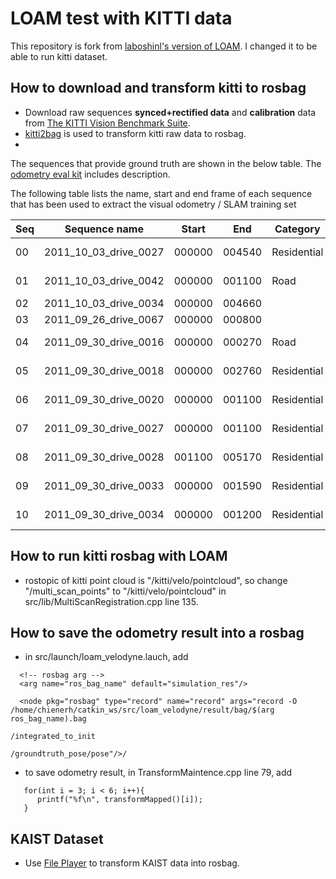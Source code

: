 # LOAM test with KITTI data

This repository is fork from [laboshinl's version of LOAM](https://github.com/laboshinl/loam_velodyne). I changed it to be able to run kitti dataset.

## How to download and transform kitti to rosbag
- Download raw sequences **synced+rectified data** and **calibration** data from [The KITTI Vision Benchmark Suite](http://www.cvlibs.net/datasets/kitti/raw_data.php).
- [kitti2bag](https://github.com/tomas789/kitti2bag) is used to transform kitti raw data to rosbag.
- 

The sequences that provide ground truth are shown in the below table. The [odometry eval kit](http://kitti.is.tue.mpg.de/kitti/devkit_odometry.zip) includes description.

The following table lists the name, start and end frame of each sequence that
has been used to extract the visual odometry / SLAM training set

| Seq |Sequence name |Start | End | Category | Size |
| --- | --- | --- | --- | --- | --- |
| 00 | 2011_10_03_drive_0027 | 000000 | 004540 | Residential | 17.6 GB |
| 01 | 2011_10_03_drive_0042 | 000000 | 001100 | Road | 4.5 GB |
| 02 | 2011_10_03_drive_0034 | 000000 | 004660 |
| 03 | 2011_09_26_drive_0067 | 000000 | 000800 | 
| 04 | 2011_09_30_drive_0016 | 000000 | 000270 | Road | 1.1 GB |
| 05 | 2011_09_30_drive_0018 | 000000 | 002760 | Residential | 10.7 GB |
| 06 | 2011_09_30_drive_0020 | 000000 | 001100 | Residential | 4.3 GB |
| 07 | 2011_09_30_drive_0027 | 000000 | 001100 | Residential | 4.3 GB |
| 08 | 2011_09_30_drive_0028 | 001100 | 005170 | Residential | 20.0 GB |
| 09 | 2011_09_30_drive_0033 | 000000 | 001590 | Residential | 6.2 GB |
| 10 | 2011_09_30_drive_0034 | 000000 | 001200 | Residential | 4.8 GB |

## How to run kitti rosbag with LOAM
- rostopic of kitti point cloud is "/kitti/velo/pointcloud", so change "/multi_scan_points" to "/kitti/velo/pointcloud" in src/lib/MultiScanRegistration.cpp line 135.

## How to save the odometry result into a rosbag
- in src/launch/loam_velodyne.lauch, add 
```
  <!-- rosbag arg -->
  <arg name="ros_bag_name" default="simulation_res"/>
```
```
  <node pkg="rosbag" type="record" name="record" args="record -O /home/chienerh/catkin_ws/src/loam_velodyne/result/bag/$(arg ros_bag_name).bag
                                                      /integrated_to_init
								                                      /groundtruth_pose/pose"/>/
```
- to save odometry result, in TransformMaintence.cpp line 79, add
```
   for(int i = 3; i < 6; i++){
      printf("%f\n", transformMapped()[i]);
   }
```


## KAIST Dataset
- Use [File Player](https://github.com/irapkaist/file_player) to transform KAIST data into rosbag.


